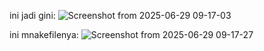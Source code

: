 ini jadi gini:
![Screenshot from 2025-06-29 09-17-03](https://github.com/user-attachments/assets/b3677cee-6a5d-4372-b5aa-d1b262d346e9)


ini mnakefilenya:
![Screenshot from 2025-06-29 09-17-27](https://github.com/user-attachments/assets/c80ad0a5-a8f9-4956-8715-4cbf40aed240)

